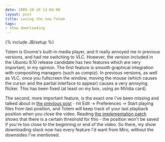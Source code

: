 ```yaml
---
date: 2009-10-10 13:04:00
layout: post
title: Loving the new Totem
tags:
- show downloading
---
```

{% include JB/setup %}

Totem is Gnome's built-in media player, and it really annoyed me in previous
versions, and had me switching to VLC. However, the version included in the
Ubuntu 9.10 release candidate has two features which are very important, in my
opinion. The first feature is smooth graphical integration with compositing
managers (such as compiz). In previous versions, as well as VLC, once you
fullscreen the window, moving the mouse (which causes the cursor and the
partial interface to appear) causes a very annoying flicker. This has been
fixed (at least on my box, using an NVidia card).

The second, more important feature, is the exact one I've been missing and
talked about in [the previous post][1] - hit Edit -> Preferences -> Start
playing files from last position, and Totem will keep track of your last
playback position when you close the video. Reading [the implementation
patch](http://article.gmane.org/gmane.comp.gnome.svn/223873) shows that there
is a certain threshold for this - the position won't be saved if you're too
close to the beginning or end of the video. So there, my show downloading stack
now has every feature I'd want from Miro, without the downsides I've mentioned.

[1]: /2009/09/05/my-show-downloading-stack
